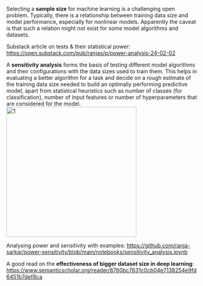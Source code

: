 
Selecting a **sample size** for machine learning is a challenging open problem. Typically, there is a relationship between training data size and model performance, especially for nonlinear models. Apparently the caveat is that such a relation might not exist for some model algorithms and datasets. 

Substack article on tests & their statistical power: https://open.substack.com/pub/ranjas/p/power-analysis-24-02-02

A **sensitivity analysis** forms the basis of testing different model algorithms and their configurations with the data sizes used to train them. This helps in evaluating a better algorithm for a task and decide on a rough estimate of the training data size needed to build an optimally performing predictive model, apart from statistical heuristics such as number of classes (for classification), number of input features or number of hyperparameters that are considered for the model.
<img width="341" alt="1" src="https://github.com/user-attachments/assets/e1ba4eb6-5330-44f4-aaa3-ec492621334d">


Analysing power and sensitivity with examples: https://github.com/ranja-sarkar/power-sensitivity/blob/main/notebooks/sensitivity_analysis.ipynb

A good read on the **effectiveness of bigger dataset size in deep learning**:
https://www.semanticscholar.org/reader/8760bc7631c0cb04e7138254e9fd6451b7def8ca

